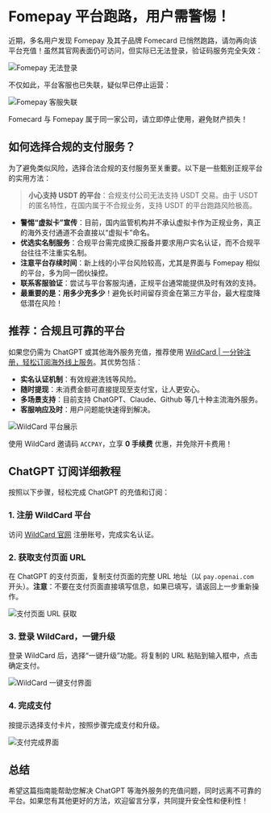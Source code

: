 # Fomepay 平台跑路，用户需警惕！

近期，多名用户发现 Fomepay 及其子品牌 Fomecard 已悄然跑路，请勿再向该平台充值！虽然其官网表面仍可访问，但实际已无法登录，验证码服务完全失效：

![Fomepay 无法登录](https://bbtdd.com/img/61403853978528.webp)

不仅如此，平台客服也已失联，疑似早已停止运营：

![Fomepay 客服失联](https://bbtdd.com/img/153033384566126.webp)

Fomecard 与 Fomepay 属于同一家公司，请立即停止使用，避免财产损失！

## 如何选择合规的支付服务？

为了避免类似风险，选择合法合规的支付服务至关重要。以下是一些甄别正规平台的实用方法：

> **小心支持 USDT 的平台**：合规支付公司无法支持 USDT 交易。由于 USDT 的匿名特性，在国内属于不合规业务，支持 USDT 的平台跑路风险极高。

- **警惕“虚拟卡”宣传**：目前，国内监管机构并不承认虚拟卡作为正规业务，真正的海外支付通道不会直接以“虚拟卡”命名。
- **优选实名制服务**：合规平台需完成换汇报备并要求用户实名认证，而不合规平台往往不注重实名制。
- **注意平台存续时间**：新上线的小平台风险较高，尤其是界面与 Fomepay 相似的平台，多为同一团伙操控。
- **联系客服验证**：尝试与平台客服沟通，正规平台通常能提供及时有效的支持。
- **最重要的是：用多少充多少**！避免长时间留存资金在第三方平台，最大程度降低潜在风险！

## 推荐：合规且可靠的平台

如果您仍需为 ChatGPT 或其他海外服务充值，推荐使用 [WildCard | 一分钟注册，轻松订阅海外线上服务](https://bbtdd.com/WildCard)。其优势包括：

- **实名认证机制**：有效规避洗钱等风险。
- **随时提现**：未消费金额可直接提现至支付宝，让人更安心。
- **多场景支持**：目前支持 ChatGPT、Claude、Github 等几十种主流海外服务。
- **客服响应及时**：用户问题能快速得到解决。

![WildCard 平台展示](https://bbtdd.com/img/981183580009854.webp)

使用 WildCard 邀请码 `ACCPAY`，立享 **0 手续费** 优惠，并免除开卡费用！

## ChatGPT 订阅详细教程

按照以下步骤，轻松完成 ChatGPT 的充值和订阅：

### 1. 注册 WildCard 平台

访问 [WildCard 官网](https://bbtdd.com/WildCard) 注册账号，完成实名认证。

### 2. 获取支付页面 URL

在 ChatGPT 的支付页面，复制支付页面的完整 URL 地址（以 `pay.openai.com` 开头）。**注意**：不要在支付页面直接填写信息，如果已填写，请返回上一步重新操作。

![支付页面 URL 获取](https://bbtdd.com/img/76073784.webp)

### 3. 登录 WildCard，一键升级

登录 WildCard 后，选择“一键升级”功能。将复制的 URL 粘贴到输入框中，点击确定支付。

![WildCard 一键支付界面](https://bbtdd.com/img/9201708218042726.webp)

### 4. 完成支付

按提示选择支付卡片，按照步骤完成支付和升级。

![支付完成界面](https://bbtdd.com/img/618650449.webp)

## 总结

希望这篇指南能帮助您解决 ChatGPT 等海外服务的充值问题，同时远离不可靠的平台。如果您有其他更好的方法，欢迎留言分享，共同提升安全性和便利性！